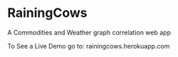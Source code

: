 # RainingCows
A Commodities and Weather graph correlation web app

To See a Live Demo go to: rainingcows.herokuapp.com

